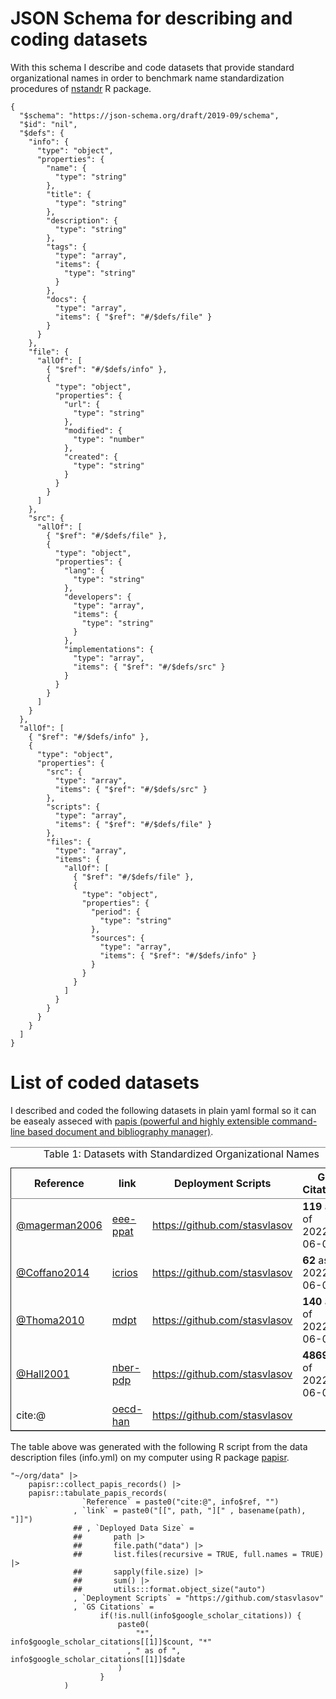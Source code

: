 

# JSON Schema for describing and coding datasets

With this schema I describe and code datasets that provide standard organizational names in order to benchmark name standardization procedures of [nstandr](https://github.com/stasvlasov/nstandr) R package.

    {
      "$schema": "https://json-schema.org/draft/2019-09/schema",
      "$id": "nil",
      "$defs": {
        "info": {
          "type": "object",
          "properties": {
            "name": {
              "type": "string"
            },
            "title": {
              "type": "string"
            },
            "description": {
              "type": "string"
            },
            "tags": {
              "type": "array",
              "items": {
                "type": "string"
              }
            },
            "docs": {
              "type": "array",
              "items": { "$ref": "#/$defs/file" }
            }
          }
        },
        "file": {
          "allOf": [
            { "$ref": "#/$defs/info" },
            {
              "type": "object",
              "properties": {
                "url": {
                  "type": "string"
                },
                "modified": {
                  "type": "number"
                },
                "created": {
                  "type": "string"
                }
              }
            }
          ]
        },
        "src": {
          "allOf": [
            { "$ref": "#/$defs/file" },
            {
              "type": "object",
              "properties": {
                "lang": {
                  "type": "string"
                },
                "developers": {
                  "type": "array",
                  "items": {
                    "type": "string"
                  }
                },
                "implementations": {
                  "type": "array",
                  "items": { "$ref": "#/$defs/src" }
                }
              }
            }
          ]
        }
      },
      "allOf": [
        { "$ref": "#/$defs/info" },
        {
          "type": "object",
          "properties": {
            "src": {
              "type": "array",
              "items": { "$ref": "#/$defs/src" }
            },
            "scripts": {
              "type": "array",
              "items": { "$ref": "#/$defs/file" }
            },
            "files": {
              "type": "array",
              "items": {
                "allOf": [
                  { "$ref": "#/$defs/file" },
                  {
                    "type": "object",
                    "properties": {
                      "period": {
                        "type": "string"
                      },
                      "sources": {
                        "type": "array",
                        "items": { "$ref": "#/$defs/info" }
                      }
                    }
                  }
                ]
              }
            }
          }
        }
      ]
    }


# List of coded datasets

I described and coded the following datasets in plain yaml formal so it can be easealy asseced with [papis (powerful and highly extensible command-line based document and bibliography manager)](https://github.com/papis/papis).

<table id="orge87cfbd" border="2" cellspacing="0" cellpadding="6" rules="groups" frame="hsides">
<caption class="t-above"><span class="table-number">Table 1:</span> Datasets with Standardized Organizational Names</caption>

<colgroup>
<col  class="org-left" />

<col  class="org-left" />

<col  class="org-left" />

<col  class="org-left" />
</colgroup>
<thead>
<tr>
<th scope="col" class="org-left">Reference</th>
<th scope="col" class="org-left">link</th>
<th scope="col" class="org-left">Deployment Scripts</th>
<th scope="col" class="org-left">GS Citations</th>
</tr>
</thead>

<tbody>
<tr>
<td class="org-left"><a href="@magerman2006">@magerman2006</a></td>
<td class="org-left"><a href="file:///Users/stas/org/data/patents/eee-ppat">eee-ppat</a></td>
<td class="org-left"><a href="https://github.com/stasvlasov">https://github.com/stasvlasov</a></td>
<td class="org-left"><b>119</b> as of 2022-06-02</td>
</tr>


<tr>
<td class="org-left"><a href="@Coffano2014">@Coffano2014</a></td>
<td class="org-left"><a href="file:///Users/stas/org/data/patents/icrios">icrios</a></td>
<td class="org-left"><a href="https://github.com/stasvlasov">https://github.com/stasvlasov</a></td>
<td class="org-left"><b>62</b> as of 2022-06-02</td>
</tr>


<tr>
<td class="org-left"><a href="@Thoma2010">@Thoma2010</a></td>
<td class="org-left"><a href="file:///Users/stas/org/data/patents/mdpt">mdpt</a></td>
<td class="org-left"><a href="https://github.com/stasvlasov">https://github.com/stasvlasov</a></td>
<td class="org-left"><b>140</b> as of 2022-06-02</td>
</tr>


<tr>
<td class="org-left"><a href="@Hall2001">@Hall2001</a></td>
<td class="org-left"><a href="file:///Users/stas/org/data/patents/nber-pdp">nber-pdp</a></td>
<td class="org-left"><a href="https://github.com/stasvlasov">https://github.com/stasvlasov</a></td>
<td class="org-left"><b>4869</b> as of 2022-06-02</td>
</tr>


<tr>
<td class="org-left">cite:@</td>
<td class="org-left"><a href="file:///Users/stas/org/data/patents/oecd-han">oecd-han</a></td>
<td class="org-left"><a href="https://github.com/stasvlasov">https://github.com/stasvlasov</a></td>
<td class="org-left">&#xa0;</td>
</tr>
</tbody>
</table>

The table above was generated with the following R script from the data description files (info.yml) on my computer using R package [papisr](https://github.com/stasvlasov/papisr).

    "~/org/data" |>
        papisr::collect_papis_records() |>
        papisr::tabulate_papis_records(
                    `Reference` = paste0("cite:@", info$ref, "")
                  , `link` = paste0("[[", path, "][" , basename(path), "]]")
                  ## , `Deployed Data Size` =
                  ##       path |>
                  ##       file.path("data") |>
                  ##       list.files(recursive = TRUE, full.names = TRUE) |>
                  ##       sapply(file.size) |>
                  ##       sum() |>
                  ##       utils:::format.object_size("auto")
                  , `Deployment Scripts` = "https://github.com/stasvlasov"
                  , `GS Citations` =
                        if(!is.null(info$google_scholar_citations)) {
                            paste0(
                                "*", info$google_scholar_citations[[1]]$count, "*"
                              , " as of ", info$google_scholar_citations[[1]]$date
                            )
                        }
                )

